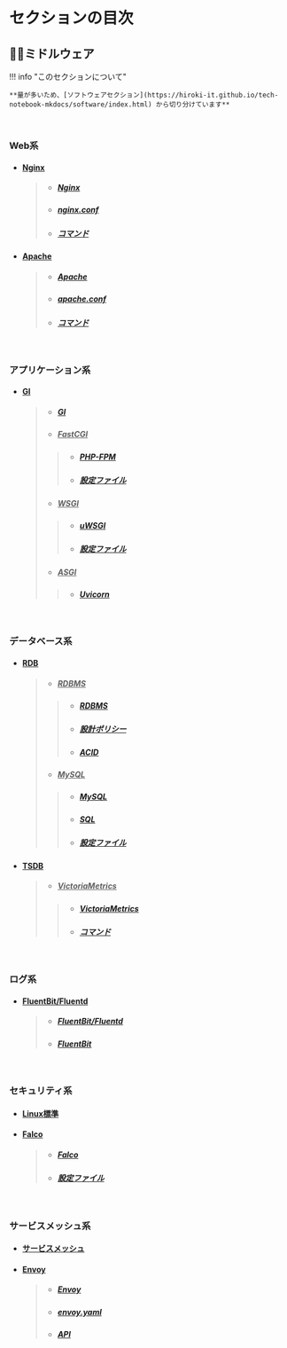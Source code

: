# セクションの目次

## 🤝🏻ミドルウェア

!!! info "このセクションについて"

    **量が多いため、[ソフトウェアセクション](https://hiroki-it.github.io/tech-notebook-mkdocs/software/index.html) から切り分けています**

<br>

### Web系

* #### <u>Nginx</u>
  > * ##### [︎Nginx](https://hiroki-it.github.io/tech-notebook-mkdocs/software/software_middleware_web_nginx.html)
  > * ##### [︎nginx.conf](https://hiroki-it.github.io/tech-notebook-mkdocs/software/software_middleware_web_nginx_conf.html)
  > * ##### [︎コマンド](https://hiroki-it.github.io/tech-notebook-mkdocs/software/software_middleware_web_nginx_command.html)
* #### <u>Apache</u>
  > * ##### [︎Apache](https://hiroki-it.github.io/tech-notebook-mkdocs/software/software_middleware_web_apache.html)
  > * ##### [︎apache.conf](https://hiroki-it.github.io/tech-notebook-mkdocs/software/software_middleware_web_apache_conf.html)
  > * ##### [︎コマンド](https://hiroki-it.github.io/tech-notebook-mkdocs/software/software_middleware_web_apache_command.html)

<br>

### アプリケーション系

* #### <u>GI</u>
  > * ##### [︎GI](https://hiroki-it.github.io/tech-notebook-mkdocs/software/software_middleware_application_gi.html)
  > * ##### <u>FastCGI</u>
  > > * ##### [︎PHP-FPM](https://hiroki-it.github.io/tech-notebook-mkdocs/software/software_middleware_application_gi_fastcgi_php_fpm.html)
  > > * ##### [︎設定ファイル](https://hiroki-it.github.io/tech-notebook-mkdocs/software/software_middleware_application_gi_fastcgi_php_fpm_conf.html)
  > * ##### <u>WSGI</u>
  > > * ##### [︎uWSGI](https://hiroki-it.github.io/tech-notebook-mkdocs/software/software_middleware_application_gi_wsgi_uwsgi.html)
  > > * ##### [︎設定ファイル](https://hiroki-it.github.io/tech-notebook-mkdocs/software/software_middleware_application_gi_wsgi_uwsgi_conf.html)
  > * ##### <u>ASGI</u>
  > > * ##### [︎Uvicorn](https://hiroki-it.github.io/tech-notebook-mkdocs/software/software_middleware_application_gi_asgi_uvicorn.html)

<br>

### データベース系

* #### <u>RDB</u>
  > * ##### <u>RDBMS</u>
  > > * ##### [︎RDBMS](https://hiroki-it.github.io/tech-notebook-mkdocs/software/software_middleware_database_rdb_rdbms.html)
  > > * ##### [設計ポリシー](https://hiroki-it.github.io/tech-notebook-mkdocs/software/software_middleware_database_rdb_rdbms_policy.html)
  > > * ##### [︎ACID](https://hiroki-it.github.io/tech-notebook-mkdocs/software/software_middleware_database_rdb_rdbms_acid.html)
  > * ##### <u>MySQL</u>
  > > * ##### [My︎SQL](https://hiroki-it.github.io/tech-notebook-mkdocs/software/software_middleware_database_rdb_mysql.html)
  > > * ##### [SQL](https://hiroki-it.github.io/tech-notebook-mkdocs/software/software_middleware_database_rdb_mysql_sql.html)
  > > * ##### [設定ファイル](https://hiroki-it.github.io/tech-notebook-mkdocs/software/software_middleware_database_rdb_mysql_conf.html)
* #### <u>TSDB</u>
  > * ##### <u>VictoriaMetrics</u>
  > > * ##### [VictoriaMetrics](https://hiroki-it.github.io/tech-notebook-mkdocs/software/software_middleware_database_tsdb_victoriametrics.html)
  > > * ##### [コマンド](https://hiroki-it.github.io/tech-notebook-mkdocs/software/software_middleware_database_tsdb_victoriametrics_command.html)

<br>

### ログ系

* #### <u>FluentBit/Fluentd</u>
  > * ##### [FluentBit/Fluentd](https://hiroki-it.github.io/tech-notebook-mkdocs/software/software_middleware_log_fluentbit_fluentd.html)
  > * ##### [︎FluentBit](https://hiroki-it.github.io/tech-notebook-mkdocs/software/software_middleware_log_fluentbit.html)

<br>

### セキュリティ系

* #### [︎︎Linux標準](https://hiroki-it.github.io/tech-notebook-mkdocs/software/software_middleware_security_linux.html)
* #### <u>Falco</u>
  > * ##### [Falco](https://hiroki-it.github.io/tech-notebook-mkdocs/software/software_middleware_security_falco.html)
  > * ##### [設定ファイル](https://hiroki-it.github.io/tech-notebook-mkdocs/software/software_middleware_security_falco_conf.html)

<br>

### サービスメッシュ系

* #### [︎サービスメッシュ](https://hiroki-it.github.io/tech-notebook-mkdocs/software/software_middleware_service_mesh.html)

* #### <u>Envoy</u>
  > * ##### [︎Envoy](https://hiroki-it.github.io/tech-notebook-mkdocs/software/software_middleware_service_mesh_envoy.html)
  > * ##### [︎envoy.yaml](https://hiroki-it.github.io/tech-notebook-mkdocs/software/software_middleware_service_mesh_envoy_envoy_yaml.html)
  > * ##### [︎API](https://hiroki-it.github.io/tech-notebook-mkdocs/software/software_middleware_service_mesh_envoy_api.html)

<br>
